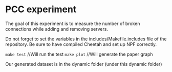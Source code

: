 # PCC experiment
The goal of this experiment is to measure the number of broken connections while adding and removing servers. 

Do not forget to set the variables in the includes/Makefile.includes file of the repository. Be sure to have compiled Cheetah and set up NPF correctly.

`make test` //Will run the test
`make plot` //Will generate the paper graph

Our generated dataset is in the dynamic folder (under this dynamic folder)
